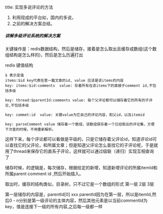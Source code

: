title:  实现多说评论的方法
1. 利用现成的平台如，国内的多说，
2. 之前的解决方案总结。

##### 讲解多级评论系统的解决方案

关键操作是：redis数据结构，然后是储存，接着是怎么取出且缓存成数组(这个数组结构是怎么样的)，然后是怎么历遍打出

redis 键值结构

```
$ 表示变值
items:$id key代表任意一篇文章的id, value 应该是该items的内容
key: items:$id:comments  value: 存着所有在该items下的直接子comment id,不包括多级

key: thread:$parentId:comments value: 每个父评论都可以储存着它的所有的子评论,不包括多级

key: commet:id  value: 关键value为它自己的评论内容，和父id，以及itemid

key: parseComment value 储存着一个数组，该数组保存着一个已经取出的评论集，方便下次查的时候，不用重新解析。

```

这样下来，每个评论都可以看做是平级的，只是它储存着父评论id，知道评论id可以查找它的父评论，和所属文章；但是知道父评论怎么查找它的子评论呢，于是就用了thread来保存它的直系子评论，这样就可以通过级联（递归）实现互相查询了

储存时候，的逻辑是，每次储存，根据给定的新增，知道新增评论的所属itemId和所属parent comment id ,然后开始插入。

取出时，缓存的结构类似，目录树，只不过它是一个数组的形式
第一层 2层 3层

第一层储存的内容是，parentId[0] xxx parentId因为在第一层，所以是itemId,然后0 - n分别是第一级评论的主体内容，然后其他元素是以当前commentId为key，值是连接下一级的所有内容,之后每一级都一样
